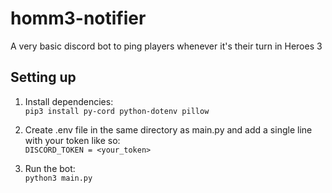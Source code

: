 # homm3-notifier
A very basic discord bot to ping players whenever it's their turn in Heroes 3


## Setting up

1. Install dependencies: <br/>
`
pip3 install py-cord python-dotenv pillow
`
 
2. Create .env file in the same directory as main.py and add a single line with your token like so: <br/>
`
DISCORD_TOKEN = <your_token>
`
 
3. Run the bot: <br/>
`
python3 main.py
`
